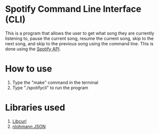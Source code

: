# Spotify Command Line Interface (CLI)
This is a program that allows the user to get what song they are currently listening to, pause the current song, resume the current song, skip to the next song, and skip to the previous song using the command line. This is done using the [Spotify API](https://developer.spotify.com/documentation/web-api/).

# How to use
1. Type the "make" command in the terminal
2. Type "./spotifycli" to run the program

# Libraries used
1. [Libcurl](https://curl.se/libcurl/)
2. [nlohmann JSON](https://github.com/nlohmann/json)
